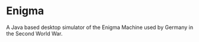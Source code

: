 # Enigma

A Java based desktop simulator of the Enigma Machine used by Germany in the Second World War.
